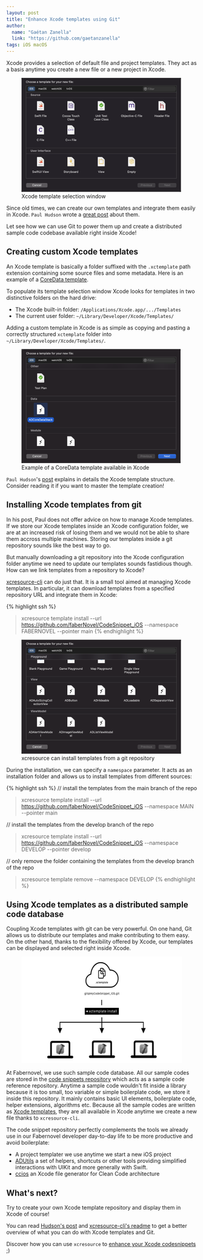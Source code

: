 ```yaml
---
layout: post
title: "Enhance Xcode templates using Git"
author:
  name: "Gaétan Zanella"
  link: "https://github.com/gaetanzanella"
tags: iOS macOS
---
```


Xcode provides a selection of default file and project templates. They act as a basis anytime you create a new file or a new project in Xcode.

<figure>
    <img src="/assets/enhance-xcode-templates-using-git/templates-window.png" height="300px" alt="Xcode template selection window"/>
    <figcaption>Xcode template selection window</figcaption>
</figure>

Since old times, we can create our own templates and integrate them easily in Xcode. `Paul Hudson` wrote a [great post](https://www.hackingwithswift.com/articles/158/how-to-create-a-custom-xcode-template-for-coordinators) about them.

Let see how we can use Git to power them up and create a distributed sample code codebase available right inside Xcode!

## Creating custom Xcode templates

An Xcode template is basically a folder suffixed with the `.xctemplate` path extension containing some source files and some metadata. Here is an example of a [CoreData template](https://github.com/faberNovel/CodeSnippet_iOS/tree/master/XCTemplate/Data/ADCoreDataStack.xctemplate).

To populate its template selection window Xcode looks for templates in two distinctive folders on the hard drive:

- The Xcode built-in folder: `/Applications/Xcode.app/.../Templates`
- The current user folder: `~/Library/Developer/Xcode/Templates/`

Adding a custom template in Xcode is as simple as copying and pasting a correctly structured `xctemplate` folder into `~/Library/Developer/Xcode/Templates/`.

<figure>
    <img src="/assets/enhance-xcode-templates-using-git/custom-templates-window.png" height="300px" alt="CoreData template available in Xcode"/>
    <figcaption>Example of a CoreData template available in Xcode</figcaption>
</figure>

`Paul Hudson`'s [post](https://www.hackingwithswift.com/articles/158/how-to-create-a-custom-xcode-template-for-coordinators) explains in details the Xcode template structure. Consider reading it if you want to master the template creation!

## Installing Xcode templates from git

In his post, Paul does not offer advice on how to manage Xcode templates. If we store our Xcode templates inside an Xcode configuration folder, we are at an increased risk of losing them and we would not be able to share them accross multiple machines. Storing our templates inside a git repository sounds like the best way to go. 

But manually downloading a git repository into the Xcode configuration folder anytime we need to update our templates sounds fastidious though. How can we link templates from a repository to Xcode?

[xcresource-cli](https://github.com/faberNovel/xcresource-cli) can do just that. It is a small tool aimed at managing Xcode templates. In particular, it can download templates from a specified repository URL and integrate them in Xcode:

{% highlight ssh %}
> xcresource template install --url https://github.com/faberNovel/CodeSnippet_iOS --namespace FABERNOVEL --pointer main
{% endhighlight %}

<figure>
    <img src="/assets/enhance-xcode-templates-using-git/fabernovel-templates-window.png" height="300px" alt="xcresource can install templates from a git repository"/>
    <figcaption>xcresource can install templates from a git repository</figcaption>
</figure>

During the installation, we can specify a `namespace` parameter. It acts as an installation folder and allows us to install templates from different sources:

{% highlight ssh %}
// install the templates from the main branch of the repo
> xcresource template install --url https://github.com/faberNovel/CodeSnippet_iOS --namespace MAIN --pointer main

// install the templates from the develop branch of the repo
> xcresource template install --url https://github.com/faberNovel/CodeSnippet_iOS --namespace DEVELOP --pointer develop

// only remove the folder containing the templates from the develop branch of the repo
> xcresource template remove --namespace DEVELOP
{% endhighlight %}

## Using Xcode templates as a distributed sample code database

Coupling Xcode templates with git can be very powerful. On one hand, Git allows us to distribute our templates and make contributing to them easy. On the other hand, thanks to the flexibility offered by Xcode, our templates can be displayed and selected right inside Xcode.

<figure>
    <img src="/assets/enhance-xcode-templates-using-git/distributed-sample-code-database.png" height="280px" alt="xcresource can install templates from a git repository"/>
</figure>

At Fabernovel, we use such sample code database. All our sample codes are stored in the [code snippets repository](https://github.com/faberNovel/CodeSnippet_iOS) which acts as a sample code reference repository. Anytime a sample code wouldn't fit inside a library because it is too small, too variable or simple boilerplate code, we store it inside this repository. It mainly contains basic UI elements, boilerplate code, helper extensions, algorithms etc. Because all the sample codes are written as [Xcode templates](https://github.com/faberNovel/CodeSnippet_iOS/tree/master/XCTemplate), they are all available in Xcode anytime we create a new file thanks to `xcresource-cli`.

The code snippet repository perfectly complements the tools we already use in our Fabernovel developer day-to-day life to be more productive and avoid boilerplate:

- A project templater we use anytime we start a new iOS project
- [ADUtils](https://github.com/faberNovel/ADUtils) a set of helpers, shortcuts or other tools providing simplified interactions with UIKit and more generally with Swift.
- [ccios](https://github.com/felginep/ccios) an Xcode file generator for Clean Code architecture

## What's next?

Try to create your own Xcode template repository and display them in Xcode of course!

You can read [Hudson's post](https://www.hackingwithswift.com/articles/158/how-to-create-a-custom-xcode-template-for-coordinators) and [xcresource-cli's readme](https://github.com/faberNovel/xcresource-cli) to get a better overview of what you can do with Xcode templates and Git.

Discover how you can use `xcresource` to [enhance your Xcode codesnippets](https://fabernovel.github.io/2021-07-22/enhance-xcode-snippets-using-git) ;)
